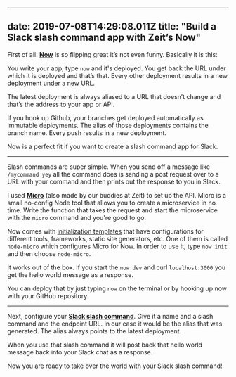 
---
date: 2019-07-08T14:29:08.011Z
title: "Build a Slack slash command app with Zeit’s Now"
---

First of all: [**Now**](https://zeit.co/now) is so flipping great it’s not even funny. Basically it is this: 

You write your app, type `now` and it's deployed. You get back the URL under which it is deployed and that’s that. Every other deployment results in a new deployment under a new URL.

The latest deployment is always aliased to a URL that doesn’t change and that’s the address to your app or API.

If you hook up Github, your branches get deployed automatically as immutable deployments. The alias of those deployments contains the branch name. Every push results in a new deployment.

Now is a perfect fit if you want to create a slash command app for Slack.

---

Slash commands are super simple. When you send off a message like `/mycommand yey` all the command does is sending a post request over to a URL with your command and then prints out the response to you in Slack.

I used [**Micro**](https://github.com/zeit/micro) (also made by our buddies at Zeit) to set up the API. Micro is a small no-config Node tool that allows you to create a microservice in no time. Write the function that takes the request and start the microservice with the `micro` command and you're good to go. 

Now comes with [initialization templates](https://zeit.co/blog/now-init) that have configurations for different tools, frameworks, static site generators, etc. One of them is called `node-micro` which configures Micro for Now. In order to use it, type `now init` and then choose `node-micro`.

It works out of the box. If you start the `now dev` and curl `localhost:3000` you get the hello world message as a response.

You can deploy that by just typing `now` on the terminal or by hooking up now with your GitHub repository.

---

Next, configure your [**Slack slash command**](https://api.slack.com/slash-commands). Give it a name and a slash command and the endpoint URL. In our case it would be the alias that was generated. The alias always points to the latest deployment. 

When you use that slash command it will post back that hello world message back into your Slack chat as a response. 

Now you are ready to take over the world with your Slack slash command!

